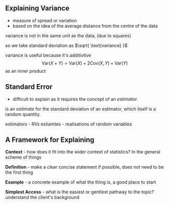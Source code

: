 ## Explaining Variance

- measure of spread or variation
- based on the idea of the average distance from the centre of the data

variance is not in the same unit as the data, (due to squares)

so we take standard deviation as $\sqrt{ \text{variance} }$ 

variance is useful because it's additivtive
$$
\text{Var}(X+Y) = \text{Var}(X) + 2\text{Cov}(X,Y) + \text{Var}(Y)
$$
as an inner product


## Standard Error

- difficult to explain as it requires the concept of an *estimator*.

is an *estimate* for the standard deviation of an estimator, which itself is a random quantity.

estimators - RVs 
estiamtes - realisations of random variables

## A Framework for Explaining

**Context** - how does it fit into the wider context of statistics? In the general scheme of things

**Definition** - make a clear concise statement if possible, does not need to be the first thing

**Example** - a concrete example of what the thing is, a good place to start

**Simplest Access** - what is the easiest or gentlest pathway to the topic? understand the client's background